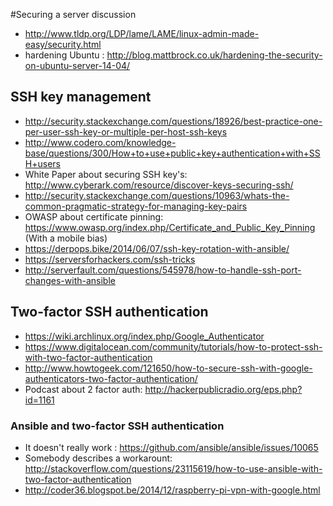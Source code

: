 #Securing a server discussion

- http://www.tldp.org/LDP/lame/LAME/linux-admin-made-easy/security.html
- hardening Ubuntu : http://blog.mattbrock.co.uk/hardening-the-security-on-ubuntu-server-14-04/


## SSH key management
- http://security.stackexchange.com/questions/18926/best-practice-one-per-user-ssh-key-or-multiple-per-host-ssh-keys
- http://www.codero.com/knowledge-base/questions/300/How+to+use+public+key+authentication+with+SSH+users
- White Paper about securing SSH key's: http://www.cyberark.com/resource/discover-keys-securing-ssh/
- http://security.stackexchange.com/questions/10963/whats-the-common-pragmatic-strategy-for-managing-key-pairs
- OWASP about certificate pinning: https://www.owasp.org/index.php/Certificate_and_Public_Key_Pinning (With a mobile bias)
- https://derpops.bike/2014/06/07/ssh-key-rotation-with-ansible/
- https://serversforhackers.com/ssh-tricks
- http://serverfault.com/questions/545978/how-to-handle-ssh-port-changes-with-ansible

## Two-factor SSH authentication

- https://wiki.archlinux.org/index.php/Google_Authenticator
- https://www.digitalocean.com/community/tutorials/how-to-protect-ssh-with-two-factor-authentication
- http://www.howtogeek.com/121650/how-to-secure-ssh-with-google-authenticators-two-factor-authentication/
- Podcast about 2 factor auth: http://hackerpublicradio.org/eps.php?id=1161

### Ansible and two-factor SSH authentication

- It doesn't really work : https://github.com/ansible/ansible/issues/10065 
- Somebody describes a workarount: http://stackoverflow.com/questions/23115619/how-to-use-ansible-with-two-factor-authentication
- http://coder36.blogspot.be/2014/12/raspberry-pi-vpn-with-google.html



